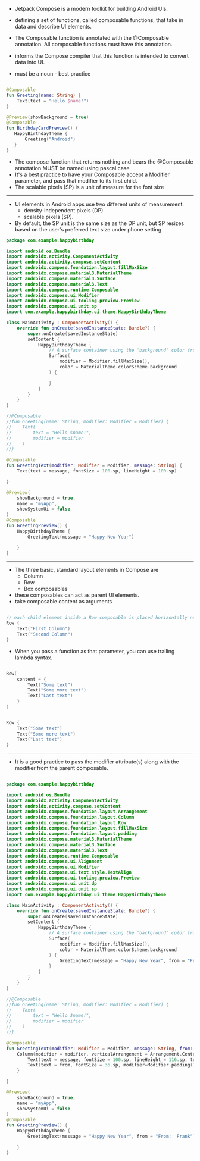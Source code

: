 
- Jetpack Compose is a modern toolkit for building Android UIs.
- defining a set of functions, called composable functions, that take in data and describe UI elements.

- The Composable function is annotated with the @Composable annotation. All composable functions must have this annotation.
- informs the Compose compiler that this function is intended to convert data into UI.
- must be a noun - best practice
 
```kt

@Composable
fun Greeting(name: String) {
    Text(text = "Hello $name!")
}

@Preview(showBackground = true)
@Composable
fun BirthdayCardPreview() {
   HappyBirthdayTheme {
       Greeting("Android")
   }
}

```

- The compose function that returns nothing and bears the @Composable annotation MUST be named using pascal case
- It's a best practice to have your Composable accept a Modifier parameter, and pass that modifier to its first child.
- The scalable pixels (SP) is a unit of measure for the font size

---

- UI elements in Android apps use two different units of measurement:
   -  density-independent pixels (DP)
   -  scalable pixels (SP).
- By default, the SP unit is the same size as the DP unit, but SP resizes based on the user's preferred text size under phone setting


```kt
package com.example.happybirthday

import android.os.Bundle
import androidx.activity.ComponentActivity
import androidx.activity.compose.setContent
import androidx.compose.foundation.layout.fillMaxSize
import androidx.compose.material3.MaterialTheme
import androidx.compose.material3.Surface
import androidx.compose.material3.Text
import androidx.compose.runtime.Composable
import androidx.compose.ui.Modifier
import androidx.compose.ui.tooling.preview.Preview
import androidx.compose.ui.unit.sp
import com.example.happybirthday.ui.theme.HappyBirthdayTheme

class MainActivity : ComponentActivity() {
    override fun onCreate(savedInstanceState: Bundle?) {
        super.onCreate(savedInstanceState)
        setContent {
            HappyBirthdayTheme {
                // A surface container using the 'background' color from the theme
                Surface(
                    modifier = Modifier.fillMaxSize(),
                    color = MaterialTheme.colorScheme.background
                ) {

                }
            }
        }
    }
}

//@Composable
//fun Greeting(name: String, modifier: Modifier = Modifier) {
//    Text(
//        text = "Hello $name!",
//        modifier = modifier
//    )
//}

@Composable
fun GreetingText(modifier: Modifier = Modifier, message: String) {
    Text(text = message, fontSize = 100.sp, lineHeight = 100.sp)

}

@Preview(
    showBackground = true,
    name = "myApp",
    showSystemUi = false
)
@Composable
fun GreetingPreview() {
    HappyBirthdayTheme {
        GreetingText(message = "Happy New Year")

    }
}
```
---

- The three basic, standard layout elements in Compose are
   - Column
   - Row
   - Box composables
 - these composables can act as parent UI elements.
 - take composable content as arguments
```kt

// each child element inside a Row composable is placed horizontally next to each other in a row
Row {
    Text("First Column")
    Text("Second Column")
}
```
- When you pass a function as that parameter, you can use trailing lambda syntax.

```kt

Row(
    content = {
        Text("Some text")
        Text("Some more text")
        Text("Last text")
    }
)


Row {
    Text("Some text")
    Text("Some more text")
    Text("Last text")
}
```

---

- It is a good practice to pass the modifier attribute(s) along with the modifier from the parent composable.

```kt

package com.example.happybirthday

import android.os.Bundle
import androidx.activity.ComponentActivity
import androidx.activity.compose.setContent
import androidx.compose.foundation.layout.Arrangement
import androidx.compose.foundation.layout.Column
import androidx.compose.foundation.layout.Row
import androidx.compose.foundation.layout.fillMaxSize
import androidx.compose.foundation.layout.padding
import androidx.compose.material3.MaterialTheme
import androidx.compose.material3.Surface
import androidx.compose.material3.Text
import androidx.compose.runtime.Composable
import androidx.compose.ui.Alignment
import androidx.compose.ui.Modifier
import androidx.compose.ui.text.style.TextAlign
import androidx.compose.ui.tooling.preview.Preview
import androidx.compose.ui.unit.dp
import androidx.compose.ui.unit.sp
import com.example.happybirthday.ui.theme.HappyBirthdayTheme

class MainActivity : ComponentActivity() {
    override fun onCreate(savedInstanceState: Bundle?) {
        super.onCreate(savedInstanceState)
        setContent {
            HappyBirthdayTheme {
                // A surface container using the 'background' color from the theme
                Surface(
                    modifier = Modifier.fillMaxSize(),
                    color = MaterialTheme.colorScheme.background
                ) {
                    GreetingText(message = "Happy New Year", from = "From:  Frank")
                }
            }
        }
    }
}

//@Composable
//fun Greeting(name: String, modifier: Modifier = Modifier) {
//    Text(
//        text = "Hello $name!",
//        modifier = modifier
//    )
//}

@Composable
fun GreetingText(modifier: Modifier = Modifier, message: String, from: String) {
    Column(modifier = modifier, verticalArrangement = Arrangement.Center) {
        Text(text = message, fontSize = 100.sp, lineHeight = 116.sp, textAlign = TextAlign.Center)
        Text(text = from, fontSize = 36.sp, modifier=Modifier.padding(16.dp).align(alignment = Alignment.End))
    }

}

@Preview(
    showBackground = true,
    name = "myApp",
    showSystemUi = false
)
@Composable
fun GreetingPreview() {
    HappyBirthdayTheme {
        GreetingText(message = "Happy New Year", from = "From:  Frank")

    }
}


```










